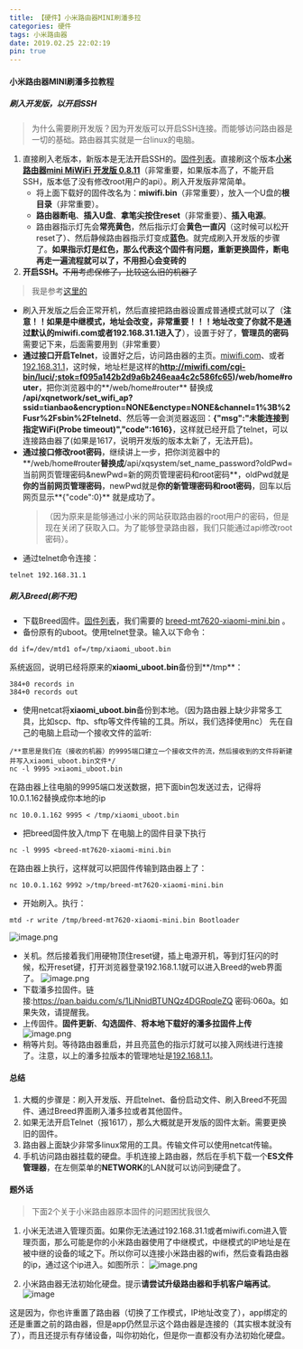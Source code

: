 ```yaml
---
title: 【硬件】小米路由器MINI刷潘多拉
categories: 硬件
tags: 小米路由器
date: 2019.02.25 22:02:19
pin: true
---
```

#### 小米路由器MINI刷潘多拉教程
##### 刷入开发版，以开启SSH
> 为什么需要刷开发版？因为开发版可以开启SSH连接。而能够访问路由器是一切的基础。路由器其实就是一台linux的电脑。
  1. 直接刷入老版本，新版本是无法开启SSH的。[固件列表](http://www.miui.com/thread-1776173-1-1.html)。直接刷这个版本[**小米路由器mini MiWiFi 开发版 0.8.11**](http://bigota.miwifi.com/xiaoqiang/rom/r1cm/miwifi_r1cm_firmware_426e6_0.8.11.bin)（非常重要，如果版本高了，不能开启SSH，版本低了没有修改root用户的api）。刷入开发版非常简单。
      - 将上面下载好的固件改名为：**miwifi.bin**（非常重要），放入一个U盘的**根目录**（非常重要）。
      - **路由器断电**、**插入U盘**、**拿笔尖按住reset**（非常重要）、**插入电源**。
      - 路由器指示灯先会**常亮黄色**，然后指示灯会**黄色一直闪**（这时候可以松开reset了）、然后静候路由器指示灯变成**蓝色**。就完成刷入开发版的步骤了。**如果指示灯是红色，那么代表这个固件有问题，重新更换固件，断电再走一遍流程就可以了，不用担心会变砖的**
  2. **开启SSH。**~~不用考虑保修了，比较这么旧的机器了~~
 
> 我是参考[这里的](https://www.right.com.cn/forum/forum.php?mod=viewthread&tid=183266&extra=&highlight=%D0%A1%C3%D7%2Bmini%2Bssh&page=1)

  - 刷入开发版之后会正常开机，然后直接把路由器设置成普通模式就可以了（**注意！！如果是中继模式，地址会改变，非常重要！！！地址改变了你就不是通过默认的miwifi.com或者192.168.31.1进入了**），设置于好了，**管理员的密码**需要记下来，后面需要用到（非常重要）
 - **通过接口开启Telnet**，设置好之后，访问路由器的主页。[miwifi.com](miwifi.com)、或者[192.168.31.1](192.168.31.1)，这时候，地址栏是这样的**http://miwifi.com/cgi-bin/luci/;stok=f095a142b2d9a6b246eaa4c2c586fc65)/web/home#router**，把你浏览器中的**/web/home#router** 替换成 **/api/xqnetwork/set_wifi_ap?ssid=tianbao&encryption=NONE&enctype=NONE&channel=1%3B%2Fusr%2Fsbin%2Ftelnetd**、然后等一会浏览器返回：**{"msg":"未能连接到指定WiFi(Probe timeout)","code":1616}**，这样就已经开启了telnet，可以连接路由器了(如果是1617，说明开发版的版本太新了，无法开启)。
 - **通过接口修改root密码**，继续讲上一步，把你浏览器中的**/web/home#router**替换成**/api/xqsystem/set_name_password?oldPwd=当前网页管理密码&newPwd=新的网页管理密码和root密码**，oldPwd就是**你的当前网页管理密码**，newPwd就是**你的新管理密码和root密码**，回车以后网页显示**{"code":0}** 就是成功了。
    >（因为原来是能够通过小米的网站获取路由器的root用户的密码，但是现在关闭了获取入口。为了能够登录路由器，我们只能通过api修改root密码）。
- 通过telnet命令连接：
```
telnet 192.168.31.1 
```
##### 刷入Breed(刷不死)
  - 下载Breed固件。[固件列表](https://breed.hackpascal.net/)，我们需要的 [breed-mt7620-xiaomi-mini.bin](https://breed.hackpascal.net/breed-mt7620-xiaomi-mini.bin) 。
  - 备份原有的uboot。使用telnet登录。输入以下命令：
```
dd if=/dev/mtd1 of=/tmp/xiaomi_uboot.bin
```
系统返回，说明已经将原来的**xiaomi_uboot.bin**备份到**/tmp**：
```
384+0 records in
384+0 records out
``` 

- 使用netcat将**xiaomi_uboot.bin**备份到本地。（因为路由器上缺少非常多工具，比如scp、ftp、sftp等文件传输的工具。所以，我们选择使用nc）
先在自己的电脑上启动一个接收文件的监听:
```
/**意思是我们在（接收的机器）的9995端口建立一个接收文件的流，然后接收到的文件将新建并写入xiaomi_uboot.bin文件*/
nc -l 9995 >xiaomi_uboot.bin
```
在路由器上往电脑的9995端口发送数据，把下面bin包发送过去，记得将10.0.1.162替换成你本地的ip
```
nc 10.0.1.162 9995 < /tmp/xiaomi_uboot.bin
```
- 把breed固件放入/tmp下
在电脑上的固件目录下执行
```
nc -l 9995 <breed-mt7620-xiaomi-mini.bin
```
在路由器上执行，这样就可以把固件传输到路由器上了：
```
nc 10.0.1.162 9992 >/tmp/breed-mt7620-xiaomi-mini.bin
```
- 开始刷入。执行：
```
mtd -r write /tmp/breed-mt7620-xiaomi-mini.bin Bootloader
```
![image.png](/img/hardware/6.webp) 
- 关机。然后接着我们用硬物顶住reset键，插上电源开机，等到灯狂闪的时候，松开reset键，打开浏览器登录192.168.1.1就可以进入Breed的web界面了。
![image.png](/img/hardware/7.webp) 
- 下载潘多拉固件。链接:https://pan.baidu.com/s/1LjNnidBTUNQz4DGRpqleZQ  密码:060a。如果失效，请提醒我。
- 上传固件。**固件更新**、**勾选固件**、**将本地下载好的潘多拉固件上传**
![image.png](/img/hardware/8.webp) 
- 稍等片刻。等待路由器重启，并且亮蓝色的指示灯就可以接入网线进行连接了。注意，以上的潘多拉版本的管理地址是[192.168.1.1](192.168.1.1)。


#### 总结
1. 大概的步骤是：刷入开发版、开启telnet、备份启动文件、刷入Breed不死固件、通过Breed界面刷入潘多拉或者其他固件。
2. 如果无法开启Telnet（报1617），那么大概就是开发版的固件太新。需要更换旧的固件。
3. 路由器上面缺少非常多linux常用的工具。传输文件可以使用netcat传输。
4. 手机访问路由器挂载的硬盘。手机连接上路由器，然后在手机下载一个**ES文件管理器**，在左侧菜单的**NETWORK**的LAN就可以访问到硬盘了。

#### 题外话
> 下面2个关于小米路由器原本固件的问题困扰我很久
1. 小米无法进入管理页面。如果你无法通过192.168.31.1或者miwifi.com进入管理页面，那么可能是你的小米路由器使用了中继模式，中继模式的IP地址是在被中继的设备的域之下。所以你可以连接小米路由器的wifi，然后查看路由器的ip，通过这个ip进入。如图所示：
![image.png](/img/hardware/9.webp) 

2. 小米路由器无法初始化硬盘。提示**请尝试升级路由器和手机客户端再试**。
![image](/img/hardware/10.webp) 

这是因为，你也许重置了路由器（切换了工作模式，IP地址改变了），app绑定的还是重置之前的路由器，但是app仍然显示这个路由器是连接的（其实根本就没有了），而且还提示有存储设备，叫你初始化，但是你一直都没有办法初始化硬盘。